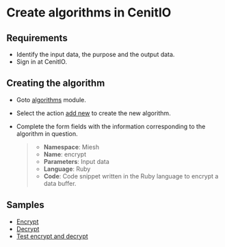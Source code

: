 # Create algorithms in CenitIO

## Requirements

* Identify the input data, the purpose and the output data.
* Sign in at CenitIO.[<i class="fa fa-external-link" aria-hidden="true"></i>](https://cenit.io/users/sign_in)

## Creating the algorithm

* Goto [algorithms](https://cenit.io/algorithm) module.
* Select the action [add new](https://cenit.io/algorithm/new) to create the new algorithm.
* Complete the form fields with the information corresponding to the algorithm in question.

    >- **Namespace**: Miesh
    >- **Name**: encrypt
    >- **Parameters**: Input data
    >- **Language**: Ruby
    >- **Code**: Code snippet written in the Ruby language to encrypt a data buffer.

## Samples

* [Encrypt](algorithms/miesh-encrypt.md)
* [Decrypt](algorithms/miesh-decrypt.md)
* [Test encrypt and decrypt](algorithms/miesh-encrypt-decrypt.md)